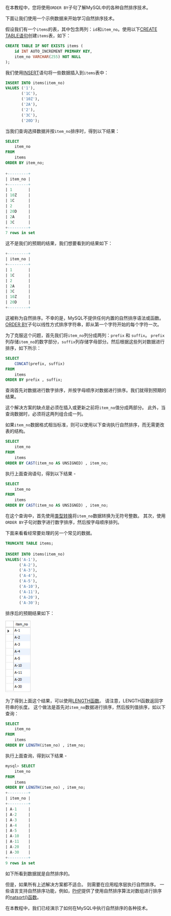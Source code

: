 在本教程中，您将使用`ORDER BY`子句了解MySQL中的各种自然排序技术。

下面让我们使用一个示例数据来开始学习自然排序技术。

假设我们有一个`items`的表，其中包含两列：`id`和`item_no`。使用以下[CREATE TABLE语句](http://www.yiibai.com/mysql/create-table.html)创建`items`表，如下：

```sql
CREATE TABLE IF NOT EXISTS items (
    id INT AUTO_INCREMENT PRIMARY KEY,
    item_no VARCHAR(255) NOT NULL
);
```

我们使用[INSERT](http://www.yiibai.com/mysql/insert-statement.html)语句将一些数据插入到`items`表中：

```sql
INSERT INTO items(item_no)
VALUES ('1'),
       ('1C'),
       ('10Z'),
       ('2A'),
       ('2'),
       ('3C'),
       ('20D');
```

当我们查询选择数据并按`item_no`排序时，得到以下结果：

```sql
SELECT 
    item_no
FROM
    items
ORDER BY item_no;

+---------+
| item_no |
+---------+
| 1       |
| 10Z     |
| 1C      |
| 2       |
| 20D     |
| 2A      |
| 3C      |
+---------+
7 rows in set
```

这不是我们的预期的结果，我们想要看到的结果如下：

```sql
+---------+
| item_no |
+---------+
| 1       |
| 1C      |
| 2       |
| 2A      |
| 3C      |
| 10Z     |
| 20D     |
+---------+
```

这被称为自然排序。不幸的是，MySQL不提供任何内置的自然排序语法或函数。 [ORDER BY](http://www.yiibai.com/mysql/order-by.html)子句以线性方式排序字符串，即从第一个字符开始的每个字符一次。

为了克服这个问题，首先我们将`item_no`列分成两列：`prefix` 和 `suffix`。 `prefix`列存储`item_no`的数字部分，`suffix`列存储字母部分。然后根据这些列对数据进行排序，如下所示：

```sql
SELECT 
    CONCAT(prefix, suffix)
FROM
    items
ORDER BY prefix , suffix;
```

查询首先对数据进行数字排序，并按字母顺序对数据进行排序。我们就得到预期的结果。

这个解决方案的缺点是必须在插入或更新之前将`item_no`值分成两部分。 此外，当查询数据时，必须将这两列组合成一列。

如果`item_no`数据格式相当标准，则可以使用以下查询执行自然排序，而无需更改表的结构。

```sql
SELECT 
    item_no
FROM
    items
ORDER BY CAST(item_no AS UNSIGNED) , item_no;
```

执行上面查询语句，得到以下结果 -

```sql
SELECT 
    item_no
FROM
    items
ORDER BY CAST(item_no AS UNSIGNED) , item_no;
```

在这个查询中，首先使用[类型转换](http://www.yiibai.com/mysql/cast.html)将`item_no`数据转换为无符号整数。 其次，使用`ORDER BY`子句对数字进行数字排序，然后按字母顺序排列。

下面来看看经常要处理的另一个常见的数据。

```sql
TRUNCATE TABLE items;

INSERT INTO items(item_no)
VALUES('A-1'),
      ('A-2'),
      ('A-3'),
      ('A-4'),
      ('A-5'),
      ('A-10'),
      ('A-11'),
      ('A-20'),
      ('A-30');
```

排序后的预期结果如下：

![img](images/12.jpg)

为了得到上面这个结果，可以使用[LENGTH函数](http://www.yiibai.com/mysql/string-length.html)。 请注意，LENGTH函数返回字符串的长度。 这个做法是首先对`item_no`数据进行排序，然后按列值排序，如以下查询：

```sql
SELECT 
    item_no
FROM
    items
ORDER BY LENGTH(item_no) , item_no;
```

执行上面查询，得到以下结果 -

```sql
mysql> SELECT 
    item_no
FROM
    items
ORDER BY LENGTH(item_no) , item_no;
+---------+
| item_no |
+---------+
| A-1     |
| A-2     |
| A-3     |
| A-4     |
| A-5     |
| A-10    |
| A-11    |
| A-20    |
| A-30    |
+---------+
9 rows in set
```

如下所看到数据就是自然排序的。

但是，如果所有上述解决方案都不适合。 则需要在应用程序层执行自然排序。 一些语言支持自然排序功能，例如，[PHP](http://www.yiibai.com/php/)提供了使用自然排序算法对数组进行排序的[natsort()函数](http://www.php.net/manual/en/function.natsort.php)。

在本教程中，我们已经演示了如何在MySQL中执行自然排序的各种技术。